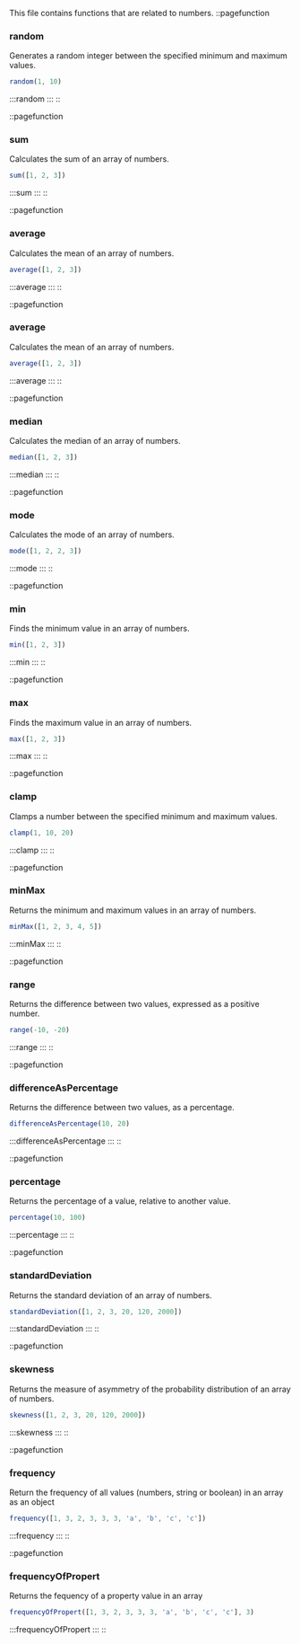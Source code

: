 This file contains functions that are related to numbers.
::pagefunction
### random
Generates a random integer between the specified minimum and maximum values.
```js [js]
random(1, 10)
```
:::random
:::
::

::pagefunction
### sum
Calculates the sum of an array of numbers.
```js [js]
sum([1, 2, 3])
```
:::sum
:::
::

::pagefunction
### average
Calculates the mean of an array of numbers.
```js [js]
average([1, 2, 3])
```
:::average
:::
::

::pagefunction
### average
Calculates the mean of an array of numbers.
```js [js]
average([1, 2, 3])
```
:::average
:::
::

::pagefunction
### median
Calculates the median of an array of numbers.
```js [js]
median([1, 2, 3])
```
:::median
:::
::

::pagefunction
### mode
Calculates the mode of an array of numbers.
```js [js]
mode([1, 2, 2, 3])
```
:::mode
:::
::

::pagefunction
### min
Finds the minimum value in an array of numbers.
```js [js]
min([1, 2, 3])
```
:::min
:::
::

::pagefunction
### max
Finds the maximum value in an array of numbers.
```js [js]
max([1, 2, 3])
```
:::max
:::
::

::pagefunction
### clamp
Clamps a number between the specified minimum and maximum values.
```js [js]
clamp(1, 10, 20)
```
:::clamp
:::
::

::pagefunction
### minMax
Returns the minimum and maximum values in an array of numbers.
```js [js]
minMax([1, 2, 3, 4, 5])
```
:::minMax
:::
::

::pagefunction
### range
Returns the difference between two values, expressed as a positive number.
```js [js]
range(-10, -20)
```
:::range
:::
::

::pagefunction
### differenceAsPercentage
Returns the difference between two values, as a percentage.
```js [js]
differenceAsPercentage(10, 20)
```
:::differenceAsPercentage
:::
::

::pagefunction
### percentage
Returns the percentage of a value, relative to another value.
```js [js]
percentage(10, 100)
```
:::percentage
:::
::

::pagefunction
### standardDeviation
Returns the standard deviation of an array of numbers.
```js [js]
standardDeviation([1, 2, 3, 20, 120, 2000])
```
:::standardDeviation
:::
::

::pagefunction
### skewness
Returns the measure of asymmetry of the probability distribution of an array of numbers.
```js [js]
skewness([1, 2, 3, 20, 120, 2000])
```
:::skewness
:::
::

::pagefunction
### frequency
Return the frequency of all values (numbers, string or boolean) in an array as an object
```js [js]
frequency([1, 3, 2, 3, 3, 3, 'a', 'b', 'c', 'c'])
```
:::frequency
:::
::

::pagefunction
### frequencyOfPropert
Returns the fequency of a property value in an array
```js [js]
frequencyOfPropert([1, 3, 2, 3, 3, 3, 'a', 'b', 'c', 'c'], 3)
```
:::frequencyOfPropert
:::
::

